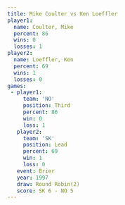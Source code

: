 ```yaml
---
title: Mike Coulter vs Ken Loeffler
player1:             
  name: Coulter, Mike
  percent: 86        
  wins: 0            
  losses: 1          
player2:             
  name: Loeffler, Ken
  percent: 69        
  wins: 1            
  losses: 0          
games:
 - player1:         
     team: 'NO'     
     position: Third
     percent: 86    
     win: 0         
     loss: 1        
   player2:        
     team: 'SK'    
     position: Lead
     percent: 69   
     win: 1        
     loss: 0       
   event: Brier        
   year: 1997          
   draw: Round Robin(2)
   score: SK 6 - NO 5  
---
```

